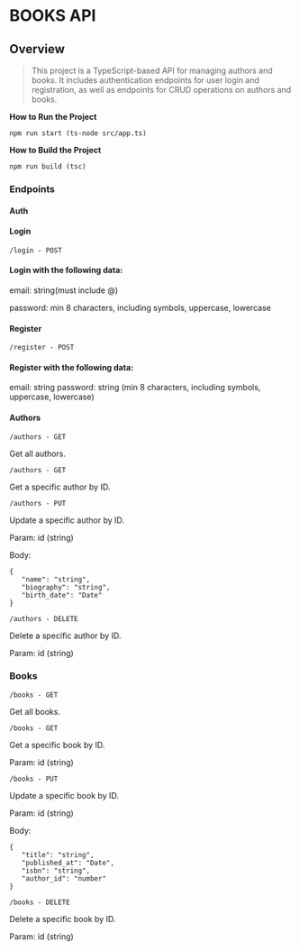 # BOOKS API
## Overview
> This project is a TypeScript-based API for managing authors and books. It includes authentication endpoints for user login and registration, as well as endpoints for CRUD operations on authors and books.

**How to Run the Project** 

```
npm run start (ts-node src/app.ts)
```

**How to Build the Project** 

```
npm run build (tsc)
```

### Endpoints

#### Auth

#### Login
```
/login - POST
```
#### Login with the following data:

email: string(must include @)

password: min 8 characters, including symbols, uppercase, lowercase

#### Register
```
/register - POST
```
#### Register with the following data:

email: string
password: string (min 8 characters, including symbols, uppercase, lowercase)

#### Authors
```
/authors - GET
```
Get all authors.

```
/authors - GET
```
Get a specific author by ID.

```
/authors - PUT
```
Update a specific author by ID.

Param: id (string)

Body:
```
{
   "name": "string",
   "biography": "string",
   "birth_date": "Date"
}
```

```
/authors - DELETE
```

Delete a specific author by ID.

Param: id (string)

### Books

```
/books - GET
```

Get all books.

```
/books - GET
```

Get a specific book by ID.

Param: id (string)

```
/books - PUT
```

Update a specific book by ID.

Param: id (string)

Body:
```
{
   "title": "string",
   "published_at": "Date",
   "isbn": "string",
   "author_id": "number"
}
```

```
/books - DELETE
```

Delete a specific book by ID.

Param: id (string)
